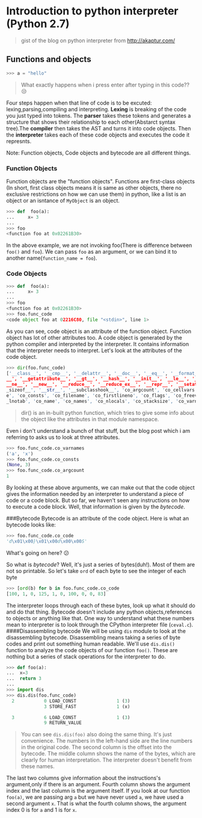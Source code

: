 # Introduction to python interpreter (Python 2.7)
>gist of the blog on python interpreter from http://akaptur.com/


## Functions and objects
```python
>>> a = "hello"
```
>What exactly happens when i press enter after typing in this code?? :unamused:

Four steps happen when that line of code is to be excuted: lexing,parsing,compiling and interpreting.
__**Lexing**__ is breaking of the code you just typed into tokens. The __**parser**__ takes these tokens and 
generates a structure that shows their relationship to each other(Abstarct syntax tree).The __**compiler**__ then takes
the AST and turns it into code objects. Then the __**interpreter**__ takes each of these code objects and executes the code
it represnts.

Note: Function objects, Code objects and bytecode are all different things. 

### Function Objects
Function objects are the "function objects". Functions are first-class objects (In short, first class objects means it is same as other objects, there no exclusive restrictions on how we can use them) in python, like a list is an object or an isntance of ```MyObject``` is an object.

```python
>>> def  foo(a):
...     x= 3
...
>>> foo
<function foo at 0x02261B30>
```

In the above example, we are not invoking foo(There is difference between ```foo()``` and ```foo```). We can pass ```foo``` as 
an argument, or we can bind it to another name(```function_name = foo```). 

### Code Objects

```python
>>> def  foo(a):
...     x= 3
...
>>> foo
<function foo at 0x02261B30>
>>> foo.func_code
<code object foo at 02216C80, file "<stdin>", line 1>
```
As you can see, code object is an attribute of the function object. Function object has lot of other attributes too. 
A code object is generated by the python compiler and interpreted by the interpreter. It contains information that the interpreter
needs to interpret. Let's look at the attributes of the code object.
```python
>>> dir(foo.func_code)
['__class__', '__cmp__', '__delattr__', '__doc__', '__eq__', '__format__', '__
__', '__getattribute__', '__gt__', '__hash__', '__init__', '__le__', '__lt__',
__ne__', '__new__', '__reduce__', '__reduce_ex__', '__repr__', '__setattr__',
_sizeof__', '__str__', '__subclasshook__', 'co_argcount', 'co_cellvars', 'co_c
e', 'co_consts', 'co_filename', 'co_firstlineno', 'co_flags', 'co_freevars', '
_lnotab', 'co_name', 'co_names', 'co_nlocals', 'co_stacksize', 'co_varnames']
```
>dir() is an in-built python function, which tries to give some info about the object like the attributes in that module
namespace.

Even i don't understand a bunch of that stuff, but the blog post which i am referring to asks us to look at three attributes.
```python
>>> foo.func_code.co_varnames
('a', 'x')
>>> foo.func_code.co_consts
(None, 3)
>>> foo.func_code.co_argcount
1
```
By looking at these above arguments, we can make out that the code object gives the information needed by an interpreter to understand
a piece of code or a code block. But so far, we haven't seen any instructions on how to execute a code block. Well, that information is given by the *bytecode*. 

###Bytecode
Bytecode is an attribute of the code object. Here is what an bytecode looks like:
```python
>>> foo.func_code.co_code
'd\x01\x00}\x01\x00d\x00\x00S'
```
What's going on here? :confused:

So what is *bytecode*? Well, it's just a series of bytes(duh!). Most of them are not so printable. So let's take ```ord``` of each byte to see the integer of each byte
```python
>>> [ord(b) for b in foo.func_code.co_code
[100, 1, 0, 125, 1, 0, 100, 0, 0, 83]
```
The interpreter loops through each of these bytes, look up what it should do and do that thing. Bytecode doesn't include any python objects,references to objects or anything like that. One way to understand what these numbers mean to interpreter is to look through the CPython interpreter file (```ceval.c```). 
####Disassembling bytecode
We will be using ```dis``` module to look at the disassembling bytecode. Disassembling means taking a series of byte codes and print out something human readable. We'll use ```dis.dis()``` function to analyze the code objects of our function ```foo()```. These are nothing but a series of stack operations for the interpreter to do.

```python
>>> def foo(a):
...  x=3
...  return 3
...
>>> import dis
>>> dis.dis(foo.func_code)
  2           0 LOAD_CONST               1 (3)
              3 STORE_FAST               1 (x)

  3           6 LOAD_CONST               1 (3)
              9 RETURN_VALUE
```
>You can see ```dis.dis(foo)``` also doing the same thing. It's just convenience. 
The  numbers in the left-hand side are the line numbers in the original code. The second column is the offset into the bytecode. The middle column shows the name of the bytes, which are clearly for human interpretation. The interpreter doesn't benefit from these names.

The last two columns give information about the instructions's argument,only if there is an argument. Fourth column shows the argument
index and the last column is the argument itself. If you look at our function ```foo(a)```, we are passing arg ```a``` but we have never used ```a```, we have used a second argument ```x```. That is what the fourth column shows, the argument index 0 is for ```a``` and 1 is for ```x```.
